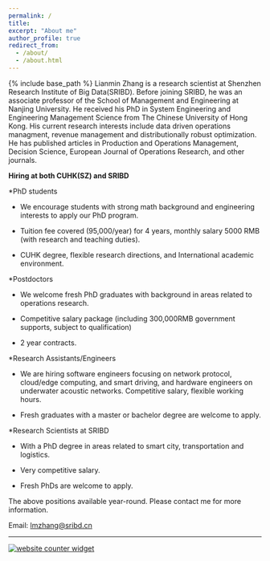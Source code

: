 ```yaml
---
permalink: /
title: 
excerpt: "About me"
author_profile: true
redirect_from: 
  - /about/
  - /about.html
---
```


{% include base_path %}<ac>
Lianmin Zhang is a research scientist at Shenzhen Research Institute of Big Data(SRIBD). Before joining SRIBD, he was an associate professor of the School of Management and Engineering at Nanjing University. He received his PhD in System Engineering and Engineering Management Science from The Chinese University of Hong Kong. His current research interests include data driven operations managment, revenue management and distributionally robust optimization. He has published articles in Production and Operations Management, Decision Science, European Journal of Operations Research, and other journals. 


**Hiring at both CUHK(SZ) and SRIBD**

*PhD students

- We encourage students with strong math background and engineering interests to apply our PhD program.
  
- Tuition fee covered (95,000/year) for 4 years, monthly salary 5000 RMB (with research and teaching duties).
  
- CUHK degree, flexible research directions, and International academic environment.<ac>
  
*Postdoctors

- We welcome fresh PhD graduates with background in areas related to operations research.

- Competitive salary package (including 300,000RMB government supports, subject to qualification)

- 2 year contracts.

*Research Assistants/Engineers

- We are hiring software engineers focusing on network protocol, cloud/edge computing, and smart driving, and hardware engineers on underwater acoustic networks.
Competitive salary, flexible working hours.

- Fresh graduates with a master or bachelor degree are welcome to apply.

*Research Scientists at SRIBD

- With a PhD degree in areas related to smart city, transportation and logistics.

- Very competitive salary.

- Fresh PhDs are welcome to apply.


The above positions available year-round. Please contact me for more information.

Email: lmzhang@sribd.cn


***



<div id="sfca65yz9mwqd6fhn1rfutkx62b9g3mbg36"></div><noscript><a href="https://www.freecounterstat.com" title="website counter widget"><img src="https://counter3.stat.ovh/private/freecounterstat.php?c=a65yz9mwqd6fhn1rfutkx62b9g3mbg36" border="0" title="website counter widget" alt="website counter widget"></a></noscript>


